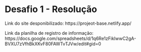 <h1>Desafio 1 - Resolução</h1>
<p>Link do site desponibilizado: https://projeot-base.netlify.app/</p>
<p>Link da planilha de registro de informação: https://docs.google.com/spreadsheets/d/1q6Re1zFiklwwC2gA-BVXU7zVfhBkXKvF80FAWTvTJVw/edit#gid=0</p>
